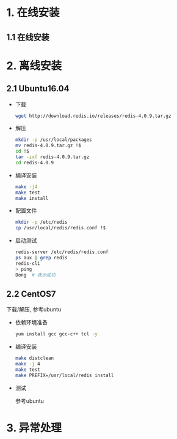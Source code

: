 # 1. 在线安装

## 1.1 在线安装

# 2. 离线安装

## 2.1 Ubuntu16.04

* 下载

  ```bash
  wget http://download.redis.io/releases/redis-4.0.9.tar.gz
  ```

* 解压

  ```bash
  mkdir -p /usr/local/packages
  mv redis-4.0.9.tar.gz !$
  cd !$
  tar -zxf redis-4.0.9.tar.gz
  cd redis-4.0.9
  ```

* 编译安装

  ```bash
  make -j4
  make test
  make install
  ```

* 配置文件

  ```bash
  mkdir -p /etc/redis
  cp /usr/local/redis/redis.conf !$
  ```

* 启动测试

  ```bash
  redis-server /etc/redis/redis.conf
  ps aux | grep redis
  redis-cli
  > ping
  Dong  # 表示成功
  ```

## 2.2 CentOS7

下载/解压, 参考ubuntu

* 依赖环境准备

  ```bash
  yum install gcc gcc-c++ tcl -y
  ```

* 编译安装

  ```bash
  make distclean
  make -j 4
  make test
  make PREFIX=/usr/local/redis install
  ```

* 测试

  参考ubuntu

# 3. 异常处理

